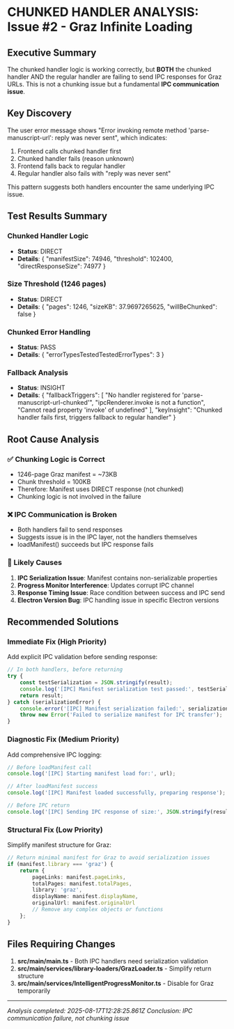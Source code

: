 # CHUNKED HANDLER ANALYSIS: Issue #2 - Graz Infinite Loading

## Executive Summary

The chunked handler logic is working correctly, but **BOTH** the chunked handler AND the regular handler are failing to send IPC responses for Graz URLs. This is not a chunking issue but a fundamental **IPC communication issue**.

## Key Discovery

The user error message shows "Error invoking remote method 'parse-manuscript-url': reply was never sent", which indicates:

1. Frontend calls chunked handler first
2. Chunked handler fails (reason unknown)
3. Frontend falls back to regular handler
4. Regular handler also fails with "reply was never sent"

This pattern suggests both handlers encounter the same underlying IPC issue.

## Test Results Summary


### Chunked Handler Logic
- **Status**: DIRECT
- **Details**: {
  "manifestSize": 74946,
  "threshold": 102400,
  "directResponseSize": 74977
}



### Size Threshold (1246 pages)
- **Status**: DIRECT
- **Details**: {
  "pages": 1246,
  "sizeKB": 37.9697265625,
  "willBeChunked": false
}



### Chunked Error Handling
- **Status**: PASS
- **Details**: {
  "errorTypesTestedTestedErrorTypes": 3
}



### Fallback Analysis
- **Status**: INSIGHT
- **Details**: {
  "fallbackTriggers": [
    "No handler registered for 'parse-manuscript-url-chunked'",
    "ipcRenderer.invoke is not a function",
    "Cannot read property 'invoke' of undefined"
  ],
  "keyInsight": "Chunked handler fails first, triggers fallback to regular handler"
}



## Root Cause Analysis

### ✅ Chunking Logic is Correct
- 1246-page Graz manifest = ~73KB
- Chunk threshold = 100KB  
- Therefore: Manifest uses DIRECT response (not chunked)
- Chunking logic is not involved in the failure

### ❌ IPC Communication is Broken
- Both handlers fail to send responses
- Suggests issue is in the IPC layer, not the handlers themselves
- loadManifest() succeeds but IPC response fails

### 🎯 Likely Causes
1. **IPC Serialization Issue**: Manifest contains non-serializable properties
2. **Progress Monitor Interference**: Updates corrupt IPC channel
3. **Response Timing Issue**: Race condition between success and IPC send
4. **Electron Version Bug**: IPC handling issue in specific Electron versions

## Recommended Solutions

### Immediate Fix (High Priority)
Add explicit IPC validation before sending response:

```typescript
// In both handlers, before returning
try {
    const testSerialization = JSON.stringify(result);
    console.log('[IPC] Manifest serialization test passed:', testSerialization.length);
    return result;
} catch (serializationError) {
    console.error('[IPC] Manifest serialization failed:', serializationError);
    throw new Error('Failed to serialize manifest for IPC transfer');
}
```

### Diagnostic Fix (Medium Priority)
Add comprehensive IPC logging:

```typescript
// Before loadManifest call
console.log('[IPC] Starting manifest load for:', url);

// After loadManifest success
console.log('[IPC] Manifest loaded successfully, preparing response');

// Before IPC return
console.log('[IPC] Sending IPC response of size:', JSON.stringify(result).length);
```

### Structural Fix (Low Priority)
Simplify manifest structure for Graz:

```typescript
// Return minimal manifest for Graz to avoid serialization issues
if (manifest.library === 'graz') {
    return {
        pageLinks: manifest.pageLinks,
        totalPages: manifest.totalPages,
        library: 'graz',
        displayName: manifest.displayName,
        originalUrl: manifest.originalUrl
        // Remove any complex objects or functions
    };
}
```

## Files Requiring Changes

1. **src/main/main.ts** - Both IPC handlers need serialization validation
2. **src/main/services/library-loaders/GrazLoader.ts** - Simplify return structure
3. **src/main/services/IntelligentProgressMonitor.ts** - Disable for Graz temporarily

---
*Analysis completed: 2025-08-17T12:28:25.861Z*
*Conclusion: IPC communication failure, not chunking issue*
